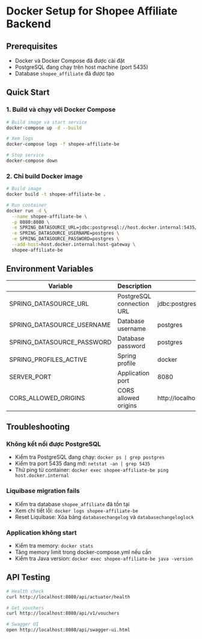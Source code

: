 # Docker Setup for Shopee Affiliate Backend

## Prerequisites
- Docker và Docker Compose đã được cài đặt
- PostgreSQL đang chạy trên host machine (port 5435)
- Database `shopee_affiliate` đã được tạo

## Quick Start

### 1. Build và chạy với Docker Compose

```bash
# Build image và start service
docker-compose up -d --build

# Xem logs
docker-compose logs -f shopee-affiliate-be

# Stop service
docker-compose down
```

### 2. Chỉ build Docker image

```bash
# Build image
docker build -t shopee-affiliate-be .

# Run container
docker run -d \
  --name shopee-affiliate-be \
  -p 8080:8080 \
  -e SPRING_DATASOURCE_URL=jdbc:postgresql://host.docker.internal:5435/shopee_affiliate \
  -e SPRING_DATASOURCE_USERNAME=postgres \
  -e SPRING_DATASOURCE_PASSWORD=postgres \
  --add-host=host.docker.internal:host-gateway \
  shopee-affiliate-be
```

## Environment Variables

| Variable | Description | Default |
|----------|-------------|---------|
| SPRING_DATASOURCE_URL | PostgreSQL connection URL | jdbc:postgresql://host.docker.internal:5435/shopee_affiliate |
| SPRING_DATASOURCE_USERNAME | Database username | postgres |
| SPRING_DATASOURCE_PASSWORD | Database password | postgres |
| SPRING_PROFILES_ACTIVE | Spring profile | docker |
| SERVER_PORT | Application port | 8080 |
| CORS_ALLOWED_ORIGINS | CORS allowed origins | http://localhost:3000 |

## Troubleshooting

### Không kết nối được PostgreSQL
- Kiểm tra PostgreSQL đang chạy: `docker ps | grep postgres`
- Kiểm tra port 5435 đang mở: `netstat -an | grep 5435`
- Thử ping từ container: `docker exec shopee-affiliate-be ping host.docker.internal`

### Liquibase migration fails
- Kiểm tra database `shopee_affiliate` đã tồn tại
- Xem chi tiết lỗi: `docker logs shopee-affiliate-be`
- Reset Liquibase: Xóa bảng `databasechangelog` và `databasechangeloglock`

### Application không start
- Kiểm tra memory: `docker stats`
- Tăng memory limit trong docker-compose.yml nếu cần
- Kiểm tra Java version: `docker exec shopee-affiliate-be java -version`

## API Testing

```bash
# Health check
curl http://localhost:8080/api/actuator/health

# Get vouchers
curl http://localhost:8080/api/v1/vouchers

# Swagger UI
open http://localhost:8080/api/swagger-ui.html
```